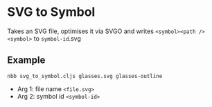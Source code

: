 # SVG to Symbol

Takes an SVG file, optimises it via SVGO and writes `<symbol><path /><symbol>`
to `symbol-id`.svg

## Example
`nbb svg_to_symbol.cljs glasses.svg glasses-outline`

- Arg 1: file name `<file.svg>`
- Arg 2: symbol id `<symbol-id>`
